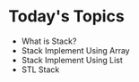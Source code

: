 # Today's Topics

* What is Stack?
* Stack Implement Using Array
* Stack Implement Using List
* STL Stack
